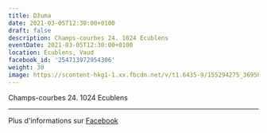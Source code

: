 ```yaml
---
title: Džuma
date: 2021-03-05T12:30:00+0100
draft: false
description: Champs-courbes 24. 1024 Ecublens
eventDate: 2021-03-05T12:30:00+0100
location: Écublens, Vaud
facebook_id: '254713972954306'
weight: 30
image: https://scontent-hkg1-1.xx.fbcdn.net/v/t1.6435-9/155294275_3695079563921169_4909597834044538694_n.jpg?_nc_cat=101&ccb=1-7&_nc_sid=9e60e4&_nc_ohc=2P8PkIOw2HsQ7kNvwGBR-vv&_nc_oc=Adk8e4XXiPW-l33umwZv0-AXWOfpeJvQvLmGlbXSo6VGCuuojC6qjQOvpD9JCmxiAH0&_nc_zt=23&_nc_ht=scontent-hkg1-1.xx&edm=ABTKTjYEAAAA&_nc_gid=rNbgKAqCMiQMJnrb_-5P2Q&oh=00_AfXjX-Ik2J1YCaJ3yhXQ1aoUSJF2UjAN8tUVQfQXZSbn9g&oe=68D0A3DB
---
```


Champs-courbes 24. 1024 Ecublens

---

Plus d'informations sur [Facebook](https://facebook.com/events/254713972954306)